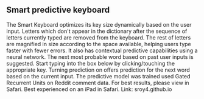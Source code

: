 ## Smart predictive keyboard
The Smart Keyboard optimizes its key size dynamically based on the user input. Letters which don't appear in the dictionary after the sequence of letters currently typed are removed from the keyboard. The rest of letters are magnified in size according to the space available, helping users type faster with fewer errors. It also has contextual predictive capabilities using a neural network. The next most probable word based on past user inputs is suggested. Start typing into the box below by clicking/touching the appropriate key. Turning prediction on offers prediction for the next word based on the current input. The predictive model was trained used Gated Recurrent Units on Reddit comment data. For best results, please view in Safari. Best experienced on an iPad in Safari. Link: sroy4.github.io

